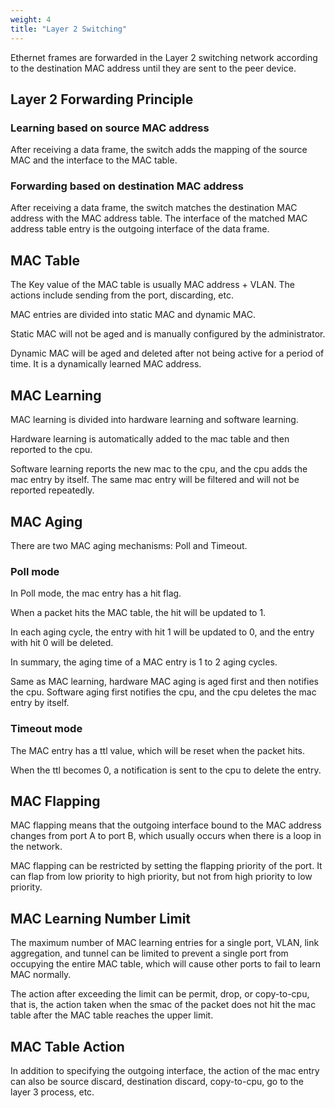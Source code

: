 ```yaml
---
weight: 4
title: "Layer 2 Switching"
---
```


Ethernet frames are forwarded in the Layer 2 switching network according to the destination MAC address until they are sent to the peer device.

<!--more-->

## Layer 2 Forwarding Principle

### Learning based on source MAC address

After receiving a data frame, the switch adds the mapping of the source MAC and the interface to the MAC table.

### Forwarding based on destination MAC address

After receiving a data frame, the switch matches the destination MAC address with the MAC address table. The interface of the matched MAC address table entry is the outgoing interface of the data frame.


## MAC Table

The Key value of the MAC table is usually MAC address + VLAN. The actions include sending from the port, discarding, etc.

MAC entries are divided into static MAC and dynamic MAC.

Static MAC will not be aged and is manually configured by the administrator.

Dynamic MAC will be aged and deleted after not being active for a period of time. It is a dynamically learned MAC address.

## MAC Learning

MAC learning is divided into hardware learning and software learning.

Hardware learning is automatically added to the mac table and then reported to the cpu.

Software learning reports the new mac to the cpu, and the cpu adds the mac entry by itself. The same mac entry will be filtered and will not be reported repeatedly.

## MAC Aging

There are two MAC aging mechanisms: Poll and Timeout.

### Poll mode

In Poll mode, the mac entry has a hit flag.

When a packet hits the MAC table, the hit will be updated to 1.

In each aging cycle, the entry with hit 1 will be updated to 0, and the entry with hit 0 will be deleted.

In summary, the aging time of a MAC entry is 1 to 2 aging cycles.

Same as MAC learning, hardware MAC aging is aged first and then notifies the cpu. Software aging first notifies the cpu, and the cpu deletes the mac entry by itself.

### Timeout mode

The MAC entry has a ttl value, which will be reset when the packet hits.

When the ttl becomes 0, a notification is sent to the cpu to delete the entry.

## MAC Flapping

MAC flapping means that the outgoing interface bound to the MAC address changes from port A to port B, which usually occurs when there is a loop in the network.

MAC flapping can be restricted by setting the flapping priority of the port. It can flap from low priority to high priority, but not from high priority to low priority.

## MAC Learning Number Limit

The maximum number of MAC learning entries for a single port, VLAN, link aggregation, and tunnel can be limited to prevent a single port from occupying the entire MAC table, which will cause other ports to fail to learn MAC normally.

The action after exceeding the limit can be permit, drop, or copy-to-cpu, that is, the action taken when the smac of the packet does not hit the mac table after the MAC table reaches the upper limit.

## MAC Table Action

In addition to specifying the outgoing interface, the action of the mac entry can also be source discard, destination discard, copy-to-cpu, go to the layer 3 process, etc.